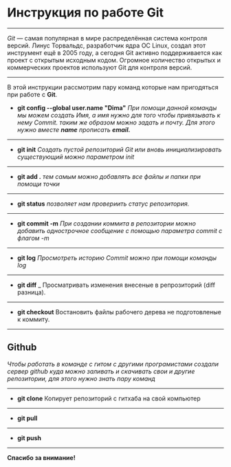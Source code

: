 # Инструкция по работе Git
---
*Git* — самая популярная в мире распределённая система контроля версий. Линус Торвальдс, разработчик ядра ОС Linux, создал этот инструмент ещё в 2005 году, а сегодня Git активно поддерживается как проект с открытым исходным кодом. Огромное количество открытых и коммерческих проектов используют Git для контроля версий.
 
 ---
В этой инструкции рассмотрим пару команд которые нам пригодяться при работе с **Git**.

* **git config --global user.name "Dima"** _При помощи данной команды мы можем создать Имя, а имя нужно для того чтобы привязывать к нему Commit. таким же образом можно задать и почту. Для этого нужно вместе **name** прописать **email.**_
---
* **git init** _Создать пустой репозиторий Git или вновь инициализировать существующий можно параметром *init*_
---
* **git add .** _тем самым можно добавлять все файлы и папки при помощи точки_
___
* **git status** _позволяет нам провериить статус репозитория._
___
* **git commit -m**  _При создании коммита в репозитории можно добавить однострочное сообщение с помощью параметра commit с флагом -m_
___
* **git log**  _Просмотреть историю Commit можно при помощи команды log_
___
* **git diff** _ Просматривать изменения внесеные в репрозиторий (diff разница).
___
* **git checkout** Востановить файлы рабочего дерева не подготовленые к коммиту.
___
## Github
*Чтобы работать в команде с гитом с другими програмистами создали сервер github куда можно заливать и скачивать свои и другие репозитории, для этого нужно знать пару команд*
___
* **git clone** Копирует репозиторий с гитхаба на свой компьютер
___
* **git pull**
___ 
* **git push**
___
**Спасибо за внимание!**



